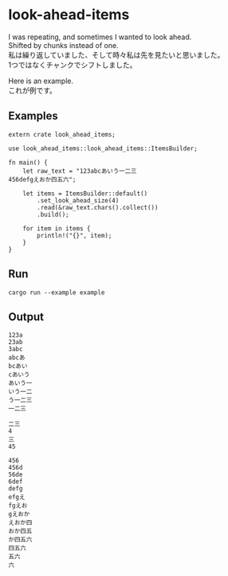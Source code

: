 # look-ahead-items

I was repeating, and sometimes I wanted to look ahead.  
Shifted by chunks instead of one.  
私は繰り返していました、そして時々私は先を見たいと思いました。  
1つではなくチャンクでシフトしました。  

Here is an example.  
これが例です。  

## Examples

```
extern crate look_ahead_items;

use look_ahead_items::look_ahead_items::ItemsBuilder;

fn main() {
    let raw_text = "123abcあいう一二三
456defgえおか四五六";

    let items = ItemsBuilder::default()
        .set_look_ahead_size(4)
        .read(&raw_text.chars().collect())
        .build();

    for item in items {
        println!("{}", item);
    }
}
```

## Run

```
cargo run --example example
```

## Output

```
123a
23ab
3abc
abcあ
bcあい
cあいう
あいう一
いう一二
う一二三
一二三

二三
4
三
45

456
456d
56de
6def
defg
efgえ
fgえお
gえおか
えおか四
おか四五
か四五六
四五六
五六
六
```
